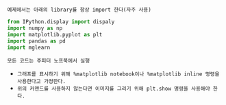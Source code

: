 `예제에서는 아래의 library를 항상 import 한다(자주 사용)`

```python
from IPython.display import dispaly
import numpy as np
import matplotlib.pyplot as plt
import pandas as pd
import mglearn
```

`모든 코드는 주피터 노프북에서 실행`

- `그래프를 표시하기 위해 %matplotlib notebook이나 %matplotlib inline 명령을 사용한다고 가정한다.`
- `위의 커맨드를 사용하지 않는다면 이미지를 그리기 위해 plt.show 명령을 사용해야 한다.`
